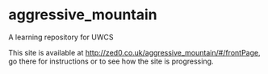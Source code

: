 # aggressive_mountain
A learning repository for UWCS

This site is available at http://zed0.co.uk/aggressive_mountain/#/frontPage, go there for instructions or to see how the site is progressing.
